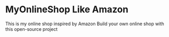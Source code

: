 # MyOnlineShop Like Amazon
This is my online shop inspired by Amazon
Build your own online shop with this open-source project

